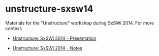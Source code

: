 unstructure-sxsw14
==================

Materials for the "Unstructure" workshop during SxSWi 2014. For more context:

- [Unstructure: SxSWi 2014 - Presentation](http://tiny.cc/unstructure-sxsw14-slides)

- [Unstructure: SxSWi 2014 - Notes](http://tiny.cc/unstructure-sxsw14-notes)
